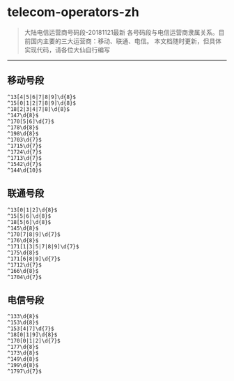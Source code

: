 # telecom-operators-zh

> 大陆电信运营商号码段-20181121最新
> 各号码段与电信运营商隶属关系。目前国内主要的三大运营商：移动、联通、电信。
> 本文档随时更新，但具体实现代码，请各位大仙自行编写

---
## 移动号段

```
^13[4|5|6|7|8|9]\d{8}$
^15[0|1|2|7|8|9]\d{8}$
^18[2|3|4|7|8]\d{8}$
^147\d{8}$
^170[5|6]\d{7}$
^178\d{8}$
^198\d{8}$
^1703\d{7}$
^1715\d{7}$
^1724\d{7}$
^1713\d{7}$
^1542\d{7}$
^144\d{10}$
```

## 联通号段

```
^13[0|1|2]\d{8}$
^15[5|6]\d{8}$
^18[5|6]\d{8}$
^145\d{8}$
^170[7|8|9]\d{7}$
^176\d{8}$
^171[1|3|5|7|8|9]\d{7}$
^175\d{8}$
^171[6|8|9]\d{7}$
^1712\d{7}$
^166\d{8}$
^1704\d{7}$
```

## 电信号段

```
^133\d{8}$
^153\d{8}$
^153[4|7]\d{7}$
^18[0|1|9]\d{8}$
^170[0|1|2]\d{7}$
^177\d{8}$
^173\d{8}$
^149\d{8}$
^199\d{8}$
^1797\d{7}$
```


